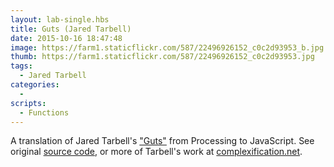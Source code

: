 ```yaml
---
layout: lab-single.hbs
title: Guts (Jared Tarbell)
date: 2015-10-16 18:47:48
image: https://farm1.staticflickr.com/587/22496926152_c0c2d93953_b.jpg
thumb: https://farm1.staticflickr.com/587/22496926152_c0c2d93953.jpg
tags:
  - Jared Tarbell
categories:
  -
scripts:
  - Functions
---
```

A translation of Jared Tarbell's <a href="http://www.complexification.net/gallery/machines/guts/" target="_blank">"Guts"</a> from Processing to JavaScript. See original <a href="http://www.complexification.net/gallery/machines/guts/appletl/guts_l.pde" target="_blank">source code</a>, or more of Tarbell's work at <a href="http://www.complexification.net/gallery/" target="_blank">complexification.net</a>.